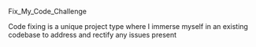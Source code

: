 Fix_My_Code_Challenge

Code fixing is a unique project type where I immerse myself in an existing codebase to address and rectify any issues present
